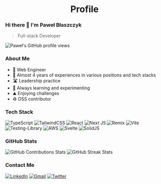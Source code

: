 <h1 align="center">
Profile
</h1>

### Hi there 👋 I'm Paweł Błaszczyk

> Full-stack Developer

![Paweł's GitHub profile views](https://komarev.com/ghpvc/?username=pawelblaszczyk5&color=blueviolet)

### About Me

- 🔧 Web Engineer
- 🧠 Almost 4 years of experiences in various positions and tech stacks
- 🛣️ Leadership practice
- 🤔 Always learning and experimenting
- ⛰️ Enjoying challenges
- ♻️ OSS contributor

### Tech Stack

![TypeScript](https://img.shields.io/badge/typescript-%23007ACC.svg?style=for-the-badge&logo=typescript&logoColor=white) ![TailwindCSS](https://img.shields.io/badge/tailwindcss-%2338B2AC.svg?style=for-the-badge&logo=tailwind-css&logoColor=white) ![React](https://img.shields.io/badge/react-%2320232a.svg?style=for-the-badge&logo=react&logoColor=%2361DAFB) ![Next JS](https://img.shields.io/badge/Next-black?style=for-the-badge&logo=next.js&logoColor=white) ![Remix](https://img.shields.io/badge/remix-%23000.svg?style=for-the-badge&logo=remix&logoColor=white) ![Vite](https://img.shields.io/badge/vite-%23646CFF.svg?style=for-the-badge&logo=vite&logoColor=white) ![Testing-Library](https://img.shields.io/badge/-TestingLibrary-%23E33332?style=for-the-badge&logo=testing-library&logoColor=white) ![AWS](https://img.shields.io/badge/AWS-%23FF9900.svg?style=for-the-badge&logo=amazon-aws&logoColor=white) ![Svelte](https://img.shields.io/badge/svelte-%23f1413d.svg?style=for-the-badge&logo=svelte&logoColor=white) ![SolidJS](https://img.shields.io/badge/SolidJS-2c4f7c?style=for-the-badge&logo=solid&logoColor=c8c9cb)

### GitHub Stats

![GitHub Contributions Stats](https://github-readme-stats.vercel.app/api?username=pawelblaszczyk5&show_icons=true&locale=en&theme=tokyonight&count_private=true)
![GitHub Streak Stats](https://streak-stats.demolab.com/?user=pawelblaszczyk5&theme=tokyonight)

### Contact Me

[![LinkedIn](https://img.shields.io/badge/linkedin-%230077B5.svg?style=for-the-badge&logo=linkedin&logoColor=white)](https://www.linkedin.com/in/pawel-blaszczyk/) [![Gmail](https://img.shields.io/badge/Gmail-D14836?style=for-the-badge&logo=gmail&logoColor=white)](mailto:contact@pawelblaszczyk.dev) [![Twitter](https://img.shields.io/badge/Twitter-%231DA1F2.svg?style=for-the-badge&logo=Twitter&logoColor=white)](https://twitter.com/pawelblaszczyk_)
